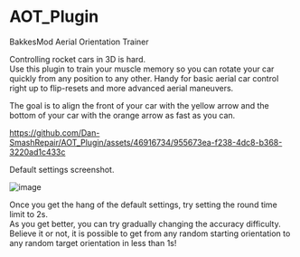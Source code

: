 # AOT_Plugin
BakkesMod Aerial Orientation Trainer

Controlling rocket cars in 3D is hard.  
Use this plugin to train your muscle memory so you can rotate your car quickly from any position to any other.
Handy for basic aerial car control right up to flip-resets and more advanced aerial maneuvers.

The goal is to align the front of your car with the yellow arrow and the bottom of your car with the orange arrow as fast as you can.

https://github.com/Dan-SmashRepair/AOT_Plugin/assets/46916734/955673ea-f238-4dc8-b368-3220ad1c433c

Default settings screenshot.

![image](https://github.com/Dan-SmashRepair/AOT_Plugin/assets/46916734/bde990f3-89c3-443c-852a-ced55f69e011)

Once you get the hang of the default settings, try setting the round time limit to 2s.  
As you get better, you can try gradually changing the accuracy difficulty.  
Believe it or not, it is possible to get from any random starting orientation to any random target orientation in less than 1s!
